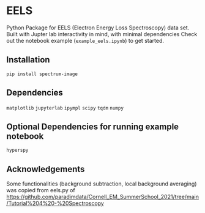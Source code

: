 # EELS
Python Package for EELS (Electron Energy Loss Spectroscopy) data set.
Built with Jupter lab interactivity in mind, with minimal dependencies
Check out the notebook example (`example_eels.ipynb`) to get started.

## Installation
`pip install spectrum-image`

## Dependencies
`matplotlib`
`jupyterlab`
`ipympl`
`scipy`
`tqdm`
`numpy`

## Optional Dependencies for running example notebook
`hyperspy`

## Acknowledgements
Some functionalities (background subtraction, local background averaging) was copied from eels.py of https://github.com/paradimdata/Cornell_EM_SummerSchool_2021/tree/main/Tutorial%204%20-%20Spectroscopy
